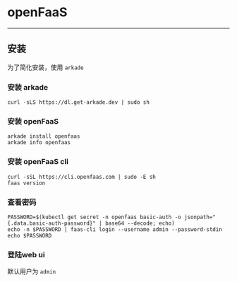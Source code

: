 # openFaaS

---

## 安装

为了简化安装，使用 ```arkade```

### 安装 arkade

```
curl -sLS https://dl.get-arkade.dev | sudo sh
```

### 安装 openFaaS

```
arkade install openfaas
arkade info openfaas
```

### 安装 openFaaS cli

```
curl -sSL https://cli.openfaas.com | sudo -E sh
faas version
```

### 查看密码

```
PASSWORD=$(kubectl get secret -n openfaas basic-auth -o jsonpath="{.data.basic-auth-password}" | base64 --decode; echo)
echo -n $PASSWORD | faas-cli login --username admin --password-stdin 
echo $PASSWORD
```

### 登陆web ui

默认用户为 ```admin```
